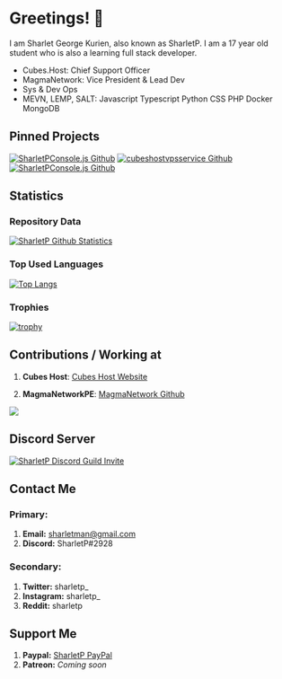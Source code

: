 # Greetings! 👋

I am Sharlet George Kurien, also known as SharletP.  I am a 17 year old student who is also a learning full stack developer.

- Cubes.Host: Chief Support Officer
- MagmaNetwork: Vice President & Lead Dev
- Sys & Dev Ops
- MEVN, LEMP, SALT: Javascript Typescript Python CSS PHP Docker MongoDB


## Pinned Projects
[![SharletPConsole.js Github](https://github-readme-stats.vercel.app/api/pin/?username=sharletp&repo=SharletPConsole.js)](https://github.com/sharletp/SharletPConsole.js)
[![cubeshostvpsservice Github](https://github-readme-stats.vercel.app/api/pin/?username=sharletp&repo=cubeshostvpsservice)](https://github.com/sharletp/cubeshostvpsservice)
[![SharletPConsole.js Github](https://github-readme-stats.vercel.app/api/pin/?username=sharletp&repo=cubeshostimagesandeggs)](https://github.com/sharletp/cubeshostimagesandeggs)


## Statistics
### Repository Data
[![SharletP Github Statistics](https://github-readme-stats.vercel.app/api?username=sharletp&count_private=true&show_icons=true&theme=highcontrast&include_all_commits=true)](https://github.com/sharletp/SharletP)

### Top Used Languages
[![Top Langs](https://github-readme-stats.vercel.app/api/top-langs/?username=sharletp&layout=compact&langs_count=10)](https://github.com/sharletp/SharletP)

### Trophies
[![trophy](https://github-profile-trophy.vercel.app/?username=sharletp)](https://github.com/ryo-ma/github-profile-trophy)

## Contributions / Working at
1. **Cubes Host**: [Cubes Host Website](https://cubes.host)

2. **MagmaNetworkPE**: [MagmaNetwork Github](https://github.com/MagmaNetworkPE)

<a href="https://minecraftpocket-servers.com/server/51785/"><img src="https://minecraftpocket-servers.com/server/51785/banners/regular-banner-4.png" border="0"></a>

## Discord Server
[![SharletP Discord Guild Invite](http://invidget.switchblade.xyz/g34WJMC?theme=light)](https://discord.gg/g34WJMC)

## Contact Me
### Primary:
1. **Email:** sharletman@gmail.com
2. **Discord:** SharletP#2928

### Secondary:
1. **Twitter:** sharletp_
2. **Instagram:** sharletp_
3. **Reddit:** sharletp

## Support Me
1. **Paypal:** [SharletP PayPal](https://paypal.me/sharletp)
2. **Patreon:** *Coming soon*
